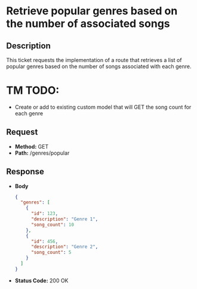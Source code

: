 # Retrieve popular genres based on the number of associated songs

## Description
This ticket requests the implementation of a route that retrieves a list of popular genres based on the number of songs associated with each genre.

# TM TODO:
 + Create or add to existing custom model that will GET the song count for each genre

## Request
- **Method:** GET
- **Path:** /genres/popular

## Response
- **Body**
  ```json
  {
    "genres": [
      {
        "id": 123,
        "description": "Genre 1",
        "song_count": 10
      },
      {
        "id": 456,
        "description": "Genre 2",
        "song_count": 5
      }
    ]
  }
  ```
- **Status Code:** 200 OK